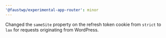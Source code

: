 ```yaml
---
'@faustwp/experimental-app-router': minor
---
```


Changed the `sameSite` property on the refresh token cookie from `strict` to `lax` for requests originating from WordPress.
